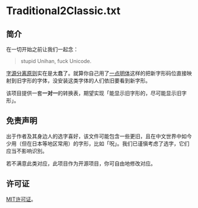 # Traditional2Classic.txt

## 简介

在一切开始之前让我们一起念：

> stupid Unihan, fuck Unicode.

[字源分离原则](https://www.unicode.org/versions/Unicode16.0.0/core-spec/chapter-18/#G29313)实在是太蠢了。就算你自己用了[一点明体](https://github.com/ichitenfont/I.Ming)这样的把新字形码位直接映射到旧字形的字体，没安装这类字体的人们依旧要看到新字形。

该项目提供一套**一对一**的转换表，期望实现「能显示旧字形的，尽可能显示旧字形」。

## 免责声明

出于作者及其身边人的选字喜好，该文件可能包含一些更旧，且在中文世界中如今少用（但在日本等地区常用）的字形，比如「呪」。我们已谨愼考虑了选字，它们应当不影响识別。

若不满意此类对应，此项目作为开源项目，你可自由地修改对应。

## 许可证

[MIT许可证](https://github.com/hafterain/Traditional2Classic.txt/blob/main/LICENSE)。
